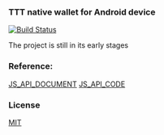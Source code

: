 ### TTT native wallet for Android device 
[![Build Status](https://travis-ci.org/trustnote/trustnote-wallet-android.svg?branch=master)](https://travis-ci.org/trustnote/trustnote-wallet-android) 

The project is still in its early stages

### Reference:
[JS_API_DOCUMENT](https://github.com/trustnote/wallet-base/blob/master/api/core-API.md) 
[JS_API_CODE](https://github.com/trustnote/wallet-base)
 
### License
[MIT](LICENSE)

